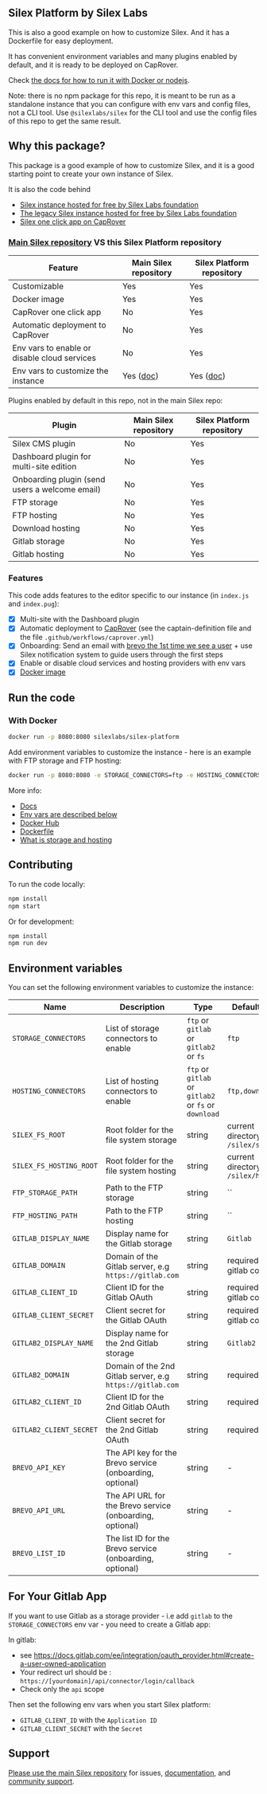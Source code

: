 ## Silex Platform by Silex Labs

This is also a good example on how to customize Silex. And it has a Dockerfile for easy deployment.

It has convenient environment variables and many plugins enabled by default, and it is ready to be deployed on CapRover.

Check [the docs for how to run it with Docker or nodejs](https://docs.silex.me/en/dev/run).

Note: there is no npm package for this repo, it is meant to be run as a standalone instance that you can configure with env vars and config files, not a CLI tool. Use `@silexlabs/silex` for the CLI tool and use the config files of this repo to get the same result.

## Why this package?

This package is a good example of how to customize Silex, and it is a good starting point to create your own instance of Silex.

It is also the code behind

* [Silex instance hosted for free by Silex Labs foundation](https://v3.silex.me)
* [The legacy Silex instance hosted for free by Silex Labs foundation](https://editor.silex.me)
* [Silex one click app on CapRover](https://github.com/caprover/one-click-apps/blob/master/public/v4/apps/silex-platform.yml)

### [Main Silex repository](https://github.com/silexlabs/Silex/) VS this Silex Platform repository

| Feature | Main Silex repository | Silex Platform repository |
|---------|-----------------------|---------------------------|
| Customizable | Yes | Yes |
| Docker image | Yes | Yes |
| CapRover one click app | No | Yes |
| Automatic deployment to CapRover | No | Yes |
| Env vars to enable or disable cloud services | No | Yes |
| Env vars to customize the instance | Yes ([doc](https://docs.silex.me/en/dev/options)) | Yes ([doc](#environment-variables)) |

Plugins enabled by default in this repo, not in the main Silex repo:

| Plugin | Main Silex repository | Silex Platform repository |
|--------|-----------------------|---------------------------|
| Silex CMS plugin | No | Yes |
| Dashboard plugin for multi-site edition | No | Yes |
| Onboarding plugin (send users a welcome email) | No | Yes |
| FTP storage | No | Yes |
| FTP hosting | No | Yes |
| Download hosting | No | Yes |
| Gitlab storage | No | Yes |
| Gitlab hosting | No | Yes |

### Features

This code adds features to the editor specific to our instance (in `index.js` and `index.pug`):

* [x] Multi-site with the Dashboard plugin
* [x] Automatic deployment to [CapRover](https://caprover.com/) (see the captain-definition file and the file `.github/workflows/caprover.yml`)
* [x] Onboarding: Send an email with [brevo the 1st time we see a user](https://brevo.co/) + use Silex notification system to guide users through the first steps
* [x] Enable or disable cloud services and hosting providers with env vars
* [x] [Docker image](https://hub.docker.com/r/silexlabs/silex-platform)

## Run the code

### With Docker

```bash
docker run -p 8080:8080 silexlabs/silex-platform
```

Add environment variables to customize the instance - here is an example with FTP storage and FTP hosting:

```bash
docker run -p 8080:8080 -e STORAGE_CONNECTORS=ftp -e HOSTING_CONNECTORS=ftp,download silexlabs/silex-platform
```

More info:

* [Docs](https://docs.silex.me/en/dev/run)
* [Env vars are described below](#environment-variables)
* [Docker Hub](https://hub.docker.com/r/silexlabs/silex-platform)
* [Dockerfile](Dockerfile)
* [What is storage and hosting](https://docs.silex.me/en/dev/connect)

## Contributing

To run the code locally:

```bash
npm install
npm start
```

Or for development:

```bash
npm install
npm run dev
```

## Environment variables

You can set the following environment variables to customize the instance:

| Name | Description | Type | Default value |
|------|-------------| ---- |---------------|
| `STORAGE_CONNECTORS` | List of storage connectors to enable | `ftp` or `gitlab` or `gitlab2` or `fs` | `ftp` |
| `HOSTING_CONNECTORS` | List of hosting connectors to enable | `ftp` or `gitlab` or `gitlab2` or `fs` or `download` | `ftp,download` |
| `SILEX_FS_ROOT` | Root folder for the file system storage | string | current directory + `/silex/storage/` |
| `SILEX_FS_HOSTING_ROOT` | Root folder for the file system hosting | string | current directory + `/silex/hosting/` |
| `FTP_STORAGE_PATH` | Path to the FTP storage | string | `` |
| `FTP_HOSTING_PATH` | Path to the FTP hosting | string | `` |
| `GITLAB_DISPLAY_NAME` | Display name for the Gitlab storage | string | `Gitlab` |
| `GITLAB_DOMAIN` | Domain of the Gitlab server, e.g `https://gitlab.com` | string | required with gitlab connector |
| `GITLAB_CLIENT_ID` | Client ID for the Gitlab OAuth | string | required with gitlab connector |
| `GITLAB_CLIENT_SECRET` | Client secret for the Gitlab OAuth | string | required with gitlab connector |
| `GITLAB2_DISPLAY_NAME` | Display name for the 2nd Gitlab storage | string | `Gitlab2` |
| `GITLAB2_DOMAIN` | Domain of the 2nd Gitlab server, e.g `https://gitlab.com` | string | required |
| `GITLAB2_CLIENT_ID` | Client ID for the 2nd Gitlab OAuth | string | required |
| `GITLAB2_CLIENT_SECRET` | Client secret for the 2nd Gitlab OAuth | string | required |
| `BREVO_API_KEY` | The API key for the Brevo service (onboarding, optional) | string | - |
| `BREVO_API_URL` | The API URL for the Brevo service (onboarding, optional) | string | - |
| `BREVO_LIST_ID` | The list ID for the Brevo service (onboarding, optional) | string | - |


## For Your Gitlab App 

If you want to use Gitlab as a storage provider - i.e add `gitlab` to the `STORAGE_CONNECTORS` env var - you need to create a Gitlab app:

In gitlab:

- see https://docs.gitlab.com/ee/integration/oauth_provider.html#create-a-user-owned-application
- Your redirect url should be : `https://[yourdomain]/api/connector/login/callback`
- Check only the `api` scope

Then set the following env vars when you start Silex platform:

- `GITLAB_CLIENT_ID` with the `Application ID`
- `GITLAB_CLIENT_SECRET` with the `Secret`

## Support

[Please use the main Silex repository](https://github.com/silexlabs/Silex/) for issues, [documentation](https://docs.silex.me/), and [community support](https://community.silex.me/).
